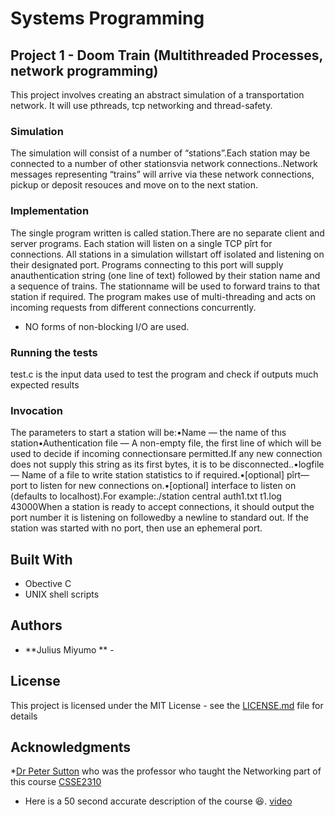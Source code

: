 # Systems Programming

## Project 1 - Doom Train (Multithreaded Processes, network programming)
This project involves creating an abstract simulation of a transportation network. It will use pthreads, tcp networking and thread-safety. 
### Simulation

The simulation will consist of a number of “stations”.Each station may be connected to a number of other stationsvia network connections..Network messages representing “trains” will arrive via these network connections, pickup or deposit resouces and move on to the next station.

### Implementation
The single program written is called station.There  are  no  separate  client  and  server  programs.  Each station will listen on a single TCP pîrt for connections.  All stations in a simulation willstart  off  isolated  and  listening  on  their  designated  port.   Programs  connecting  to  this  port  will  supply  anauthentication string (one line of text) followed by their station name and a sequence of trains.  The stationname will be used to forward trains to that station if required.  The program makes use of multi-threading and acts on incoming requests from different connections concurrently. 

* NO forms of non-blocking I/O are used.

### Running the tests

test.c is the input data used to test the program and check if outputs much expected results

### Invocation
The parameters to start a station will be:•Name — the name of thıs station•Authentication file — A non-empty file, the first line of which will be used to decide if incoming connectionsare permitted.If any new connection does not supply this string as its first bytes, it is to be disconnected..•logfile — Name of a file to write station statistics to if required.•[optional] pîrt— port to listen for new connections on.•[optional] interface to listen on (defaults to localhost).For example:./station central auth1.txt t1.log 43000When a station is ready to accept connections, it should output the port number it is listening on followedby a newline to standard out.  If the station was started with no port, then use an ephemeral port.


## Built With

* Obective C
* UNIX shell scripts

## Authors

* **Julius Miyumo ** - 

## License

This project is licensed under the MIT License - see the [LICENSE.md](LICENSE.md) file for details

## Acknowledgments

*[Dr Peter Sutton](https://uqreview.com/lecturers/peter-sutton/) who was the professor who taught the Networking part of this course [CSSE2310](http://uqreview.com/courses/csse2310/)
* Here is a 50 second accurate description of the course 😆. [video](https://www.youtube.com/watch?v=eJ7HP7fpnW8)  
